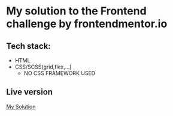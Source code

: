 # My solution to the Frontend challenge by frontendmentor.io
## Tech stack: 
* HTML
* CSS/SCSS(grid,flex,...) 
    * NO CSS FRAMEWORK USED
## Live version

[My Solution](https://sinamoraddar.github.io/Huddle-landing-page-with-single-column-layout) 
